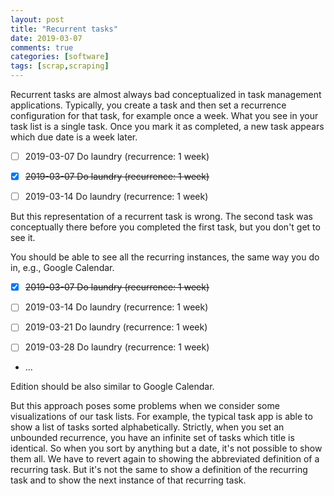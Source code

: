 ```yaml
---
layout: post
title: "Recurrent tasks"
date: 2019-03-07
comments: true
categories: [software]
tags: [scrap,scraping]
---
```

Recurrent tasks are almost always bad conceptualized in task management applications. Typically, you create a task and then set a recurrence configuration for that task, for example once a week. What you see in your task list is a single task. Once you mark it as completed, a new task appears which due date is a week later.

- [ ] 2019-03-07 Do laundry (recurrence: 1 week)


- [X] ~~2019-03-07 Do laundry (recurrence: 1 week)~~

- [ ] 2019-03-14 Do laundry (recurrence: 1 week)

But this representation of a recurrent task is wrong. The second task was conceptually there before you completed the first task, but you don't get to see it.

You should be able to see all the recurring instances, the same way you do in, e.g., Google Calendar.

- [X] ~~2019-03-07 Do laundry (recurrence: 1 week)~~

- [ ] 2019-03-14 Do laundry (recurrence: 1 week)
- [ ] 2019-03-21 Do laundry (recurrence: 1 week)
- [ ] 2019-03-28 Do laundry (recurrence: 1 week)
- ...

Edition should be also similar to Google Calendar.

But this approach poses some problems when we consider some visualizations of our task lists. For example, the typical task app is able to show a list of tasks sorted alphabetically. Strictly, when you set an unbounded recurrence, you have an infinite set of tasks which title is identical. So when you sort by anything but a date, it's not possible to show them all. We have to revert again to showing the abbreviated definition of a recurring task. But it's not the same to show a definition of the recurring task and to show the next instance of that recurring task.